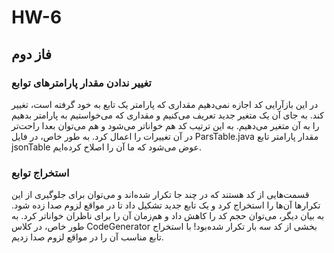 # HW-6

<h2>فاز دوم</h2>

<h3>تغییر ندادن مقدار پارامترهای توابع</h3>

<p>در این بازآرایی کد اجازه نمی‌دهیم مقداری که پارامتر یک تابع به خود گرفته است، تغییر کند. به جای آن یک متغیر جدید تعریف می‌کنیم و مقداری که می‌خواستیم به پارامتر بدهیم را به آن متغیر می‌دهیم. به این ترتیب کد هم خواناتر می‌شود و هم می‌توان بعدا راحت‌تر در آن تغییرات را اعمال کرد. به طور خاص، در فایل ParsTable.java مقدار پارامتر تابع jsonTable عوض می‌شود که ما آن را اصلاح کرده‌ایم.</p>

<h3>استخراج توابع</h3>

<p>قسمت‌هایی از کد هستند که در چند جا تکرار شده‌اند و می‌توان برای جلوگیری از این تکرارها آن‌ها را استخراج کرد و یک تابع جدید تشکیل داد تا در مواقع لزوم صدا زده شود. به بیان دیگر، می‌توان حجم کد را کاهش داد و هم‌زمان آن را برای ناظران خواناتر کرد. به طور خاص، در کلاس CodeGenerator بخشی از کد سه بار تکرار شده‌بود! با استخراج تابع مناسب آن را در مواقع لزوم صدا زدیم.</p>
